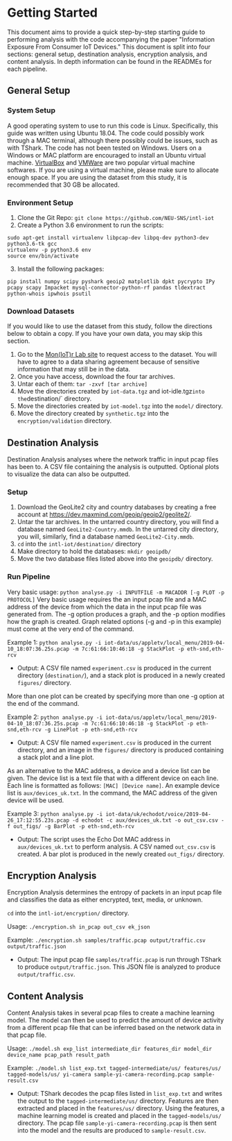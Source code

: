 # Getting Started
This document aims to provide a quick step-by-step starting guide to performing analysis with the code accompanying the paper "Information Exposure From Consumer IoT Devices." This document is split into four sections: general setup, destination analysis, encryption analysis, and content analysis. In depth information can be found in the READMEs for each pipeline.

## General Setup
### System Setup
A good operating system to use to run this code is Linux. Specifically, this guide was written using Ubuntu 18.04. The code could possibly work through a MAC terminal, although there possibly could be issues, such as with TShark. The code has not been tested on Windows. Users on a Windows or MAC platform are encouraged to install an Ubuntu virtual machine. [VirtualBox](https://www.virtualbox.org/) and [VMWare](https://www.vmware.com/) are two popular virtual machine softwares. If you are using a virtual machine, please make sure to allocate enough space. If you are using the dataset from this study, it is recommended that 30 GB be allocated.

### Environment Setup
1) Clone the Git Repo: `git clone https://github.com/NEU-SNS/intl-iot`
2) Create a Python 3.6 environment to run the scripts:
```
sudo apt-get install virtualenv libpcap-dev libpq-dev python3-dev python3.6-tk gcc
virtualenv -p python3.6 env
source env/bin/activate
```
3) Install the following packages:
```
pip install numpy scipy pyshark geoip2 matplotlib dpkt pycrypto IPy pcapy scapy Impacket mysql-connector-python-rf pandas tldextract python-whois ipwhois psutil
```

### Download Datasets
If you would like to use the dataset from this study, follow the directions below to obtain a copy. If you have your own data, you may skip this section.

1) Go to the [Mon(IoT)r Lab site](https://moniotrlab.ccis.neu.edu/imc19/) to request access to the dataset. You will have to agree to a data sharing agreement because of sensitive information that may still be in the data.
2) Once you have access, download the four tar archives.
3) Untar each of them: `tar -zxvf [tar archive]`
4) Move the directories created by `iot-data.tgz` and iot-idle.tgz` into the `destination/` directory.
5) Move the directories created by `iot-model.tgz` into the `model/` directory.
6) Move the directory created by `synthetic.tgz` into the `encryption/validation` directory.

## Destination Analysis
Destination Analysis analyses where the network traffic in input pcap files has been to. A CSV file containing the analysis is outputted. Optional plots to visualize the data can also be outputted.

### Setup
1) Download the GeoLite2 city and country databases by creating a free account at https://dev.maxmind.com/geoip/geoip2/geolite2/.
2) Untar the tar archives. In the untarred country directory, you will find a database named `GeoLite2-Country.mmdb`. In the untarred city directory, you will, similarly, find a database named `GeoLite2-City.mmdb`.
3) `cd` into the `intl-iot/destination/` directory
4) Make directory to hold the databases: `mkdir geoipdb/`
5) Move the two database files listed above into the `geoipdb/` directory.

### Run Pipeline
Very basic usage: `python analyse.py -i INPUTFILE -m MACADDR [-g PLOT -p PROTOCOL]`
Very basic usage requires the an input pcap file and a MAC address of the device from which the data in the input pcap file was generated from. The -g option produces a graph, and the -p option modifies how the graph is created. Graph related options (-g and -p in this example) must come at the very end of the command.

Example 1: `python analyse.py -i iot-data/us/appletv/local_menu/2019-04-10_18:07:36.25s.pcap -m 7c:61:66:10:46:18 -g StackPlot -p eth-snd,eth-rcv`
   - Output: A CSV file named `experiment.csv` is produced in the current directory (`destination/`), and a stack plot is produced in a newly created `figures/` directory.

More than one plot can be created by specifying more than one -g option at the end of the command.

Example 2: `python analyse.py -i iot-data/us/appletv/local_menu/2019-04-10_18:07:36.25s.pcap -m 7c:61:66:10:46:18 -g StackPlot -p eth-snd,eth-rcv -g LinePlot -p eth-snd,eth-rcv`
   - Output: A CSV file named `experiment.csv` is produced in the current directory, and an image in the `figures/` directory is produced containing a stack plot and a line plot.

As an alternative to the MAC address, a device and a device list can be given. The device list is a text file that with a different device on each line. Each line is formatted as follows: `[MAC] [Device name]`. An example device list is `aux/devices_uk.txt`. In the command, the MAC address of the given device will be used.

Example 3: `python analyse.py -i iot-data/uk/echodot/voice/2019-04-26_17:12:55.23s.pcap -d echodot -c aux/devices_uk.txt -o out_csv.csv -f out_figs/ -g BarPlot -p eth-snd,eth-rcv`
   - Output: The script uses the Echo Dot MAC address in `aux/devices_uk.txt` to perform analysis. A CSV named `out_csv.csv` is created. A bar plot is produced in the newly created `out_figs/` directory.

## Encryption Analysis
Encryption Analysis determines the entropy of packets in an input pcap file and classifies the data as either encrypted, text, media, or unknown.

`cd` into the `intl-iot/encryption/` directory.

Usage: `./encryption.sh in_pcap out_csv ek_json`

Example: `./encryption.sh samples/traffic.pcap output/traffic.csv output/traffic.json`
   - Output: The input pcap file `samples/traffic.pcap` is run through TShark to produce `output/traffic.json`. This JSON file is analyzed to produce `output/traffic.csv`.

## Content Analysis
Content Analysis takes in several pcap files to create a machine learning model. The model can then be used to predict the amount of device activity from a different pcap file that can be inferred based on the network data in that pcap file.

Usage: `./model.sh exp_list intermediate_dir features_dir model_dir device_name pcap_path result_path`

Example: `./model.sh list_exp.txt tagged-intermediate/us/ features/us/ tagged-models/us/ yi-camera sample-yi-camera-recording.pcap sample-result.csv`
   - Output: TShark decodes the pcap files listed in `list_exp.txt` and writes the output to the `tagged-intermediate/us/` directory. Features are then extracted and placed in the `features/us/` directory. Using the features, a machine learning model is created and placed in the `tagged-models/us/` directory. The pcap file `sample-yi-camera-recording.pcap` is then sent into the model and the results are produced to `sample-result.csv`.


